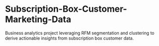 # Subscription-Box-Customer-Marketing-Data
Business analytics project leveraging RFM segmentation and clustering to derive actionable insights from subscription box customer data.
